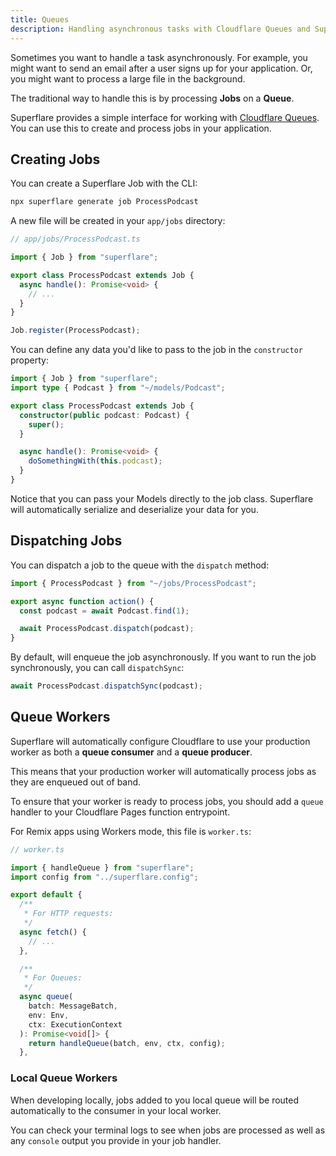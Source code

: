 ```yaml
---
title: Queues
description: Handling asynchronous tasks with Cloudflare Queues and Superflare's Job classes
---
```


Sometimes you want to handle a task asynchronously. For example, you might want to send an email after a user signs up for your application. Or, you might want to process a large file in the background.

The traditional way to handle this is by processing **Jobs** on a **Queue**.

Superflare provides a simple interface for working with [Cloudflare Queues](https://developers.cloudflare.com/queues/). You can use this to create and process jobs in your application.

## Creating Jobs

You can create a Superflare Job with the CLI:

```bash
npx superflare generate job ProcessPodcast
```

A new file will be created in your `app/jobs` directory:

```ts
// app/jobs/ProcessPodcast.ts

import { Job } from "superflare";

export class ProcessPodcast extends Job {
  async handle(): Promise<void> {
    // ...
  }
}

Job.register(ProcessPodcast);
```

You can define any data you'd like to pass to the job in the `constructor` property:

```ts
import { Job } from "superflare";
import type { Podcast } from "~/models/Podcast";

export class ProcessPodcast extends Job {
  constructor(public podcast: Podcast) {
    super();
  }

  async handle(): Promise<void> {
    doSomethingWith(this.podcast);
  }
}
```

Notice that you can pass your Models directly to the job class. Superflare will automatically serialize and deserialize your data for you.

## Dispatching Jobs

You can dispatch a job to the queue with the `dispatch` method:

```ts
import { ProcessPodcast } from "~/jobs/ProcessPodcast";

export async function action() {
  const podcast = await Podcast.find(1);

  await ProcessPodcast.dispatch(podcast);
}
```

By default, will enqueue the job asynchronously. If you want to run the job synchronously, you can call `dispatchSync`:

```ts
await ProcessPodcast.dispatchSync(podcast);
```

## Queue Workers

Superflare will automatically configure Cloudflare to use your production worker as both a **queue consumer** and a **queue producer**.

This means that your production worker will automatically process jobs as they are enqueued out of band.

To ensure that your worker is ready to process jobs, you should add a `queue` handler to your Cloudflare Pages function entrypoint.

For Remix apps using Workers mode, this file is `worker.ts`:

```ts
// worker.ts

import { handleQueue } from "superflare";
import config from "../superflare.config";

export default {
  /**
   * For HTTP requests:
   */
  async fetch() {
    // ...
  },

  /**
   * For Queues:
   */
  async queue(
    batch: MessageBatch,
    env: Env,
    ctx: ExecutionContext
  ): Promise<void[]> {
    return handleQueue(batch, env, ctx, config);
  },
```

### Local Queue Workers

When developing locally, jobs added to you local queue will be routed automatically to the consumer in your local worker.

You can check your terminal logs to see when jobs are processed as well as any `console` output you provide in your job handler.
